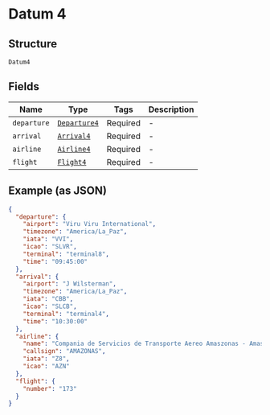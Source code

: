 
# Datum 4

## Structure

`Datum4`

## Fields

| Name | Type | Tags | Description |
|  --- | --- | --- | --- |
| `departure` | [`Departure4`](../../doc/models/departure-4.md) | Required | - |
| `arrival` | [`Arrival4`](../../doc/models/arrival-4.md) | Required | - |
| `airline` | [`Airline4`](../../doc/models/airline-4.md) | Required | - |
| `flight` | [`Flight4`](../../doc/models/flight-4.md) | Required | - |

## Example (as JSON)

```json
{
  "departure": {
    "airport": "Viru Viru International",
    "timezone": "America/La_Paz",
    "iata": "VVI",
    "icao": "SLVR",
    "terminal": "terminal8",
    "time": "09:45:00"
  },
  "arrival": {
    "airport": "J Wilsterman",
    "timezone": "America/La_Paz",
    "iata": "CBB",
    "icao": "SLCB",
    "terminal": "terminal4",
    "time": "10:30:00"
  },
  "airline": {
    "name": "Compania de Servicios de Transporte Aereo Amaszonas - Amaszonas S.A",
    "callsign": "AMAZONAS",
    "iata": "Z8",
    "icao": "AZN"
  },
  "flight": {
    "number": "173"
  }
}
```

